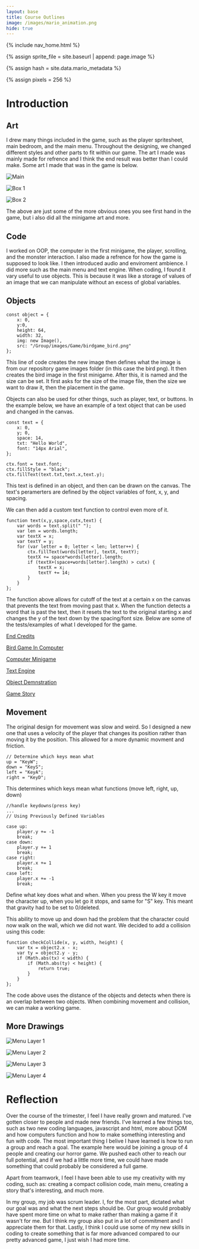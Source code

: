 ```yaml
---
layout: base
title: Course Outlines
image: /images/mario_animation.png
hide: true
---
```

<!-- Liquid:  statements -->
<!-- Include submenu from _includes to top of pages -->
{% include nav_home.html %}
<!--- Concatenation of site URL to frontmatter image  --->
{% assign sprite_file = site.baseurl | append: page.image %}
<!--- Has is a list variable containing mario metadata for sprite --->
{% assign hash = site.data.mario_metadata %}
<!--- Size width/height of Sprit images --->
{% assign pixels = 256 %}
<!--- HTML for page contains <p> tag named "Mario" and class properties for a "sprite"  -->
<p id="mario" class="sprite"></p>
<audio id="myAudio" src="CantTouchThis2.mp3" loop></audio>
<!--- Embedded Cascading Style Sheet (CSS) rules,
        define how HTML elements look
--->
<style>
  /*CSS style rules for the id and class of the sprite...
  */
  .sprite {
    height: {{pixels}}px;
    width: {{pixels}}px;
    background-image: url('{{sprite_file}}');
    background-repeat: no-repeat;
  }
  /*background position of sprite element
  */
  #mario {
    background-position: calc({{animations[0].col}} * {{pixels}} * -1px) calc({{animations[0].row}} * {{pixels}}* -1px);
  }
</style>
<!--- Embedded executable code--->
<script>
  const audioElement = document.getElementById('myAudio');
  function playSong() {
  if (audioElement.paused) {
    audioElement.play();
    console.log("Song is playing!");
  } else {
    audioElement.pause();
    audioElement.currentTime = 0;
    console.log("Song is paused.");
  }
}
  ////////// convert YML hash to javascript key:value objects /////////
  var mario_metadata = {}; //key, value object
  {% for key in hash %}
  var key = "{{key | first}}"  //key
  var values = {} //values object
  values["row"] = {{key.row}}
  values["col"] = {{key.col}}
  values["frames"] = {{key.frames}}
  mario_metadata[key] = values; //key with values added
  {% endfor %}
  ////////// game object for player /////////
  class Mario {
    constructor(meta_data) {
      this.tID = null;  //capture setInterval() task ID
      this.positionX = 0;  // current position of sprite in X direction
      this.currentSpeed = 0;
      this.marioElement = document.getElementById("mario"); //HTML element of sprite
      this.pixels = {{pixels}}; //pixel offset of images in the sprite, set by liquid constant
      this.interval = 100; //animation time interval
      this.obj = meta_data;
      this.marioElement.style.position = "absolute";
    }
    animate(obj, speed) {
      let frame = 0;
      const row = obj.row * this.pixels;
      this.currentSpeed = speed;
      this.tID = setInterval(() => {
        const col = (frame + obj.col) * this.pixels;
        this.marioElement.style.backgroundPosition = `-${col}px -${row}px`;
        this.marioElement.style.left = `${this.positionX}px`;
        this.positionX += speed;
        frame = (frame + 1) % obj.frames;
        const viewportWidth = window.innerWidth;
        if (this.positionX > viewportWidth - this.pixels) {
          document.documentElement.scrollLeft = this.positionX - viewportWidth + this.pixels;
        }
      }, this.interval);
    }
    animateFlipped(obj, speed,) {
      let frame = 0;
      const row = obj.row * this.pixels;
      this.currentSpeed = speed;
      this.tID = setInterval(() => {
        const col = (frame + obj.col) * this.pixels;
        this.marioElement.style.backgroundPosition = `-${col}px -${row}px`;
        // Flip the image for left movement
        this.marioElement.style.transform = 'scale(-0.2, 0.2)';
        this.marioElement.style.left = `${this.positionX}px`;
        this.positionX += speed;
        frame = (frame + 1) % obj.frames;
        const viewportWidth = window.innerWidth;
        if (this.positionX > viewportWidth - this.pixels) {
          document.documentElement.scrollLeft = this.positionX - viewportWidth + this.pixels;
        }
      }, this.interval);
    }
    startRight() {
      this.stopAnimate();
      this.animate(this.obj["Walk"], 5);
    }
    startRunning() {
      this.stopAnimate();
      this.animateFlipped(this.obj["Run1"], 10);
    }
    startRunningL() {
      this.stopAnimate();
      this.animateFlipped(this.obj["Run2"], -10);
    }
    startLeft() {
      this.stopAnimate();
      this.animate(this.obj["Walk"], -5);
    }
    startCheering() {
      this.stopAnimate();
      this.animate(this.obj["Cheer"], 0);
    }
    startFlipping() {
      this.stopAnimate();
      this.animate(this.obj["Flip"], 0);
    }
    startResting() {
      this.stopAnimate();
      this.animate(this.obj["Rest"], 0);
    }
    stopAnimate() {
      clearInterval(this.tID);
    }
    startPuffing() {
      this.stopAnimate();
      this.animate(this.obj["Puff"], 0);
    }
  }
  const mario = new Mario(mario_metadata);
  ////////// event control /////////
  window.addEventListener("keydown", (event) => {
    if (event.key === "ArrowRight") {
      event.preventDefault();
      if (event.repeat) {
        mario.startCheering();
      } else {
        if (mario.currentSpeed === 0) {
          mario.startRight();
        } else if (mario.currentSpeed === 5) {
          mario.startRunning();
        }
      }
    }
    if (event.key === "ArrowLeft") {
      event.preventDefault();
      if (event.repeat) {
        mario.startCheering();
      } else {
        if (mario.currentSpeed === 0) {
          mario.startLeft();
          playSong();
        }
      }
    }
    if (event.key === "ArrowUp") {
        event.preventDefault();
        if (event.repeat) {
        mario.startFlipping();
      } else {
        mario.startFlipping()
      }
         // Call the function to set Mario to the resting state
      }
      if (event.key === "ArrowDown") {
        event.preventDefault();
        if (event.repeat) {
        mario.startPuffing();
      } else {
        mario.startPuffing()
      }
         // Call the function to set Mario to the resting state
      }
  });
  //touch events that enable animations
  window.addEventListener("touchstart", (event) => {
    event.preventDefault(); // prevent default browser action
    if (event.touches[0].clientX > window.innerWidth / 2) {
      // move right
      if (currentSpeed === 0) { // if at rest, go to walking
        mario.startWalking();
      } else if (currentSpeed === 3) { // if walking, go to running
        mario.startRunning();
      }
    } else {
      // move left
      mario.startPuffing();
    }
  });
  //stop animation on window blur
  window.addEventListener("blur", () => {
    mario.stopAnimate();
  });
  //start animation on window focus
  window.addEventListener("focus", () => {
     mario.startFlipping();
  });
  //start animation on page load or page refresh
  document.addEventListener("DOMContentLoaded", () => {
    // adjust sprite size for high pixel density devices
    const scale = window.devicePixelRatio;
    const sprite = document.querySelector(".sprite");
    sprite.style.transform = `scale(${0.2 * scale})`;
    mario.startResting();
  });
</script>

# Introduction

## Art 
I drew many things included in the game, such as the player spritesheet, main bedroom, and the main menu. Throughout the designing, we changed different styles and other parts to fit within our game. The art I made was mainly made for refrence and I think the end result was better than I could make. Some art I made that was in the game is below.

![Main](<images/Original Game/walking-sprite2.png>)

![Box 1](<images/Original Game/box1.png>)

![Box 2](<images/Original Game/box2.png>)

The above are just some of the more obvious ones you see first hand in the game, but i also did all the minigame art and more.

## Code 
I worked on OOP, the computer in the first minigame, the player, scrolling, and the monster interaction. I also made a refrence for how the game is supposed to look like. I then introduced audio and enviroment ambience. I did more such as the main menu and text engine. When coding, I found it vary useful to use objects. This is because it was like a storage of values of an image that we can manipulate without an excess of global variables.

## Objects

```
const object = {
    x: 0,
    y:0,
    height: 64,
    width: 32,
    img: new Image(),
    src: "/Group/images/Game/birdgame_bird.png"             
};
```
This line of code creates the new image then defines what the image is from our repository game images folder (in this case the bird png). It then creates the bird image in the first minigame. 
After this, it is named and the size can be set. It first asks for the size of the image file, then the size we want to draw it, then the placement in the game.

Objects can also be used for other things, such as player, text, or buttons. In the example below, we have an example of a text object that can be used and changed in the canvas.

```
const text = {
    x: 0,
    y; 0,
    space: 14,
    txt: "Hello World",
    font: "14px Arial",
};

ctx.font = text.font;
ctx.fillStyle = "black";
ctx.fillText(text.txt,text.x,text.y);
```
This text is defined in an object, and then can be drawn on the canvas. The text's peramerters are defined by the object variables of font, x, y, and spacing.

We can then add a custom text function to control even more of it.

```
function text(x,y,space,cutx,text) {
    var words = text.split(" ");
    var len = words.length;
    var textX = x;
    var textY = y;
    for (var letter = 0; letter < len; letter++) {
        ctx.fillText(words[letter], textX, textY);
        textX += space*words[letter].length;
        if (textX+(space+words[letter].length) > cutx) {
            textX = x;
            textY += 14;
        }
    }
};
```
The function above allows for cutoff of the text at a certain x on the canvas that prevents the text from moving past that x. When the function detects a word that is past the text, then it resets the text to the original starting x and changes the y of the text down by the spacing/font size. Below are some of the tests/examples of what I developed for the game.

[End Credits](/student//c4.1/2023/10/27/SimpilfiedEndCredits.html)

[Bird Game In Computer](/student//c4.1/2023/10/25/birdgame.html)

[Computer Minigame](/student//c4.1/2023/11/01/MinigameComputer.html)

[Text Engine](/student//c4.1/2023/10/23/textEngine.html)

[Object Demnstration](/student//plans/monster_smash)

[Game Story](/student//plans/Game_Project_Plan)

## Movement 
The original design for movement was slow and weird. So I designed a new one that uses a velocity of the player that changes its position rather than moving it by the position. This allowed for a more dynamic movment and friction.

```
// Determine which keys mean what
up = "KeyW"; 
down = "KeyS";
left = "KeyA";
right = "KeyD";
```
This determines which keys mean what functions (move left, right, up, down)
```
//handle keydowns(press key)
...
// Using Previously Defined Variables

case up:
    player.y += -1
    break;
case down:
    player.y += 1
    break;
case right:
    player.x += 1
    break;
case left:
    player.x += -1
    break;
```
Define what key does what and when. When you press the W key it move the character up, when you let go it stops, and same for "S" key. 
This meant that gravity had to be set to 0/deleted.

This ability to move up and down had the problem that the character could now walk on the wall, which we did not want. We decided to add a collision using this code:
```
function checkCollide(x, y, width, height) {
    var tx = object2.x - x;
    var ty = object2.y - y;
    if (Math.abs(tx) < width) {
        if (Math.abs(ty) < height) {
            return true;
        }
    }
};
```
The code above uses the distance of the objects and detects when there is an overlap between two objects. When combining movement and collision, we can make a working game.

## More Drawings

![Menu Layer 1](<images/Original Game/menu_tree.png>)

![Menu Layer 2](<images/Original Game/menu_building.png>)

![Menu Layer 3](<images/Original Game/menu_entities.png>)

![Menu Layer 4](<images/Original Game/menu_fade.png>)

# Reflection

Over the course of the trimester, I feel I have really grown and matured. I've gotten closer to people and made new friends. I've learned a few things too, such as two new coding languages, javascript and html, more about DOM and how computers function and how to make something interesting and fun with code. The most important thing I belive I have learned is how to run a group and reach a goal. The example here would be joining a group of 4 people and creating our horror game. We pushed each other to reach our full potential, and if we had a little more time, we could have made something that could probably be considered a full game.

Apart from teamwork, I feel I have been able to use my creativity with my coding, such as: creating a compact collision code, main menu, creating a story that's interesting, and much more.

In my group, my job was scrum leader. I, for the most part, dictated what our goal was and what the next steps should be. Our group would probably have spent more time on what to make rather than making a game if it wasn't for me. But I think my group also put in a lot of commitment and I appreciate them for that. Lastly, I think I could use some of my new skills in coding to create something that is far more advanced compared to our pretty advanced game, I just wish I had more time.
